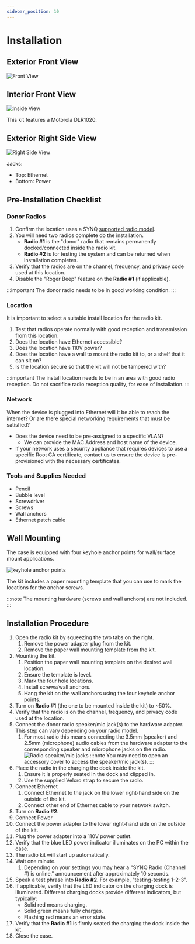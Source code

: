 ```yaml
---
sidebar_position: 10
---
```


# Installation

## Exterior Front View
![Front View](/img/radio/radio-kit-front.webp)

## Interior Front View
![Inside View](/img/radio/radio-kit-interior.webp)

This kit features a Motorola DLR1020.

## Exterior Right Side View
![Right Side View](/img/radio/radio-kit-side.webp)

Jacks:
- Top: Ethernet 
- Bottom: Power

## Pre-Installation Checklist

### Donor Radios
1. Confirm the location uses a SYNQ [supported radio model](./intro.md#supported-radio-models).
2. You will need two radios complete do the installation.
   - **Radio #1** is the "donor" radio that remains permanently docked/connected inside the radio kit.
   - **Radio #2** is for testing the system and can be returned when installation completes.
3. Verify that the radios are on the channel, frequency, and privacy code used at this location.
4. Disable the "Roger Beep" feature on the **Radio #1** (if applicable).

:::important
The donor radio needs to be in good working condition.
:::

### Location
It is important to select a suitable install location for the radio kit.
1. Test that radios operate normally with good reception and transmission from this location.
2. Does the location have Ethernet accessible?
3. Does the location have 110V power?
4. Does the location have a wall to mount the radio kit to, or a shelf that it can sit on?
5. Is the location secure so that the kit will not be tampered with?

:::important
The install location needs to be in an area with good radio reception. Do not sacrifice radio reception quality, for ease of installation.
:::

### Network
When the device is plugged into Ethernet will it be able to reach the internet? Or are there special networking requirements that must be satisfied?
- Does the device need to be pre-assigned to a specific VLAN?
  - We can provide the MAC Address and host name of the device.
- If your network uses a security appliance that requires devices to use a specific Root CA certificate, contact us to ensure the device is pre-provisioned with the necessary certificates.

### Tools and Supplies Needed
- Pencil
- Bubble level
- Screwdriver
- Screws
- Wall anchors
- Ethernet patch cable


## Wall Mounting
The case is equipped with four keyhole anchor points for wall/surface mount applications. 

![keyhole anchor points](/img/radio/radio-kit-wall-mount.webp)

The kit includes a paper mounting template that you can use to mark the locations for the anchor screws.

:::note
The mounting hardware (screws and wall anchors) are not included.
:::
 

## Installation Procedure
1. Open the radio kit by squeezing the two tabs on the right.
   1. Remove the power adapter plug from the kit. 
   2. Remove the paper wall mounting template from the kit.
2. Mounting the kit.
   1. Position the paper wall mounting template on the desired wall location.
   2. Ensure the template is level.
   3. Mark the four hole locations.
   4. Install screws/wall anchors.
   5. Hang the kit on the wall anchors using the four keyhole anchor points.
3. Turn on **Radio #1** (the one to be mounted inside the kit) to ~50%. 
4. Verify that the radio is on the channel, frequency, and privacy code used at the location.
5. Connect the donor radio speaker/mic jack(s) to the hardware adapter. This step can vary depending on your radio model.
   1. For most radio this means connecting the 3.5mm (speaker) and 2.5mm (microphone) audio cables from the hardware adapter to the corresponding speaker and microphone jacks on the radio. \
   ![Radio speaker/mic jacks](/img/radio/motorola-cls1410.webp)
   :::note
   You may need to open an accessory cover to access the speaker/mic jack(s).
   :::
6. Place the radio in the charging the dock inside the kit. 
   1. Ensure it is properly seated in the dock and clipped in.
   2. Use the supplied Velcro strap to secure the radio.
7. Connect Ethernet
   1. Connect Ethernet to the jack on the lower right-hand side on the outside of the kit.
   2. Connect other end of Ethernet cable to your network switch.
8. Turn on **Radio #2**.
9.  Connect Power
   1. Connect the power adapter to the lower right-hand side on the outside of the kit.
   2. Plug the power adapter into a 110V power outlet.
   3. Verify that the blue LED power indicator illuminates on the PC within the case.
   4. The radio kit will start up automatically.
10. Wait one minute.
    1.  Depending on your settings you may hear a "SYNQ Radio (Channel #) is online." announcement after approximately 10 seconds.
11. Speak a test phrase into **Radio #2**. For example, "testing-testing 1-2-3".
12. If applicable, verify that the LED indicator on the charging dock is illuminated. Different charging docks provide different indicators, but typically:
    - Solid red means charging.
    - Solid green means fully charges.
    - Flashing red means an error state.
13. Verify that the **Radio #1** is firmly seated the charging the dock inside the kit. 
14. Close the case.

